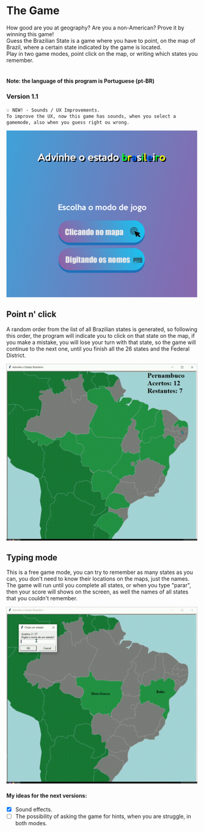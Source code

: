 # The Game
How good are you at geography? Are you a non-American? Prove it by winning this game!
<br>
Guess the Brazilian State is a game where you have to point, on the map of Brazil, where a certain state indicated by the game is located.<br>
Play in two game modes, point click on the map, or writing which states you remember.
<br><br>

#### Note: the language of this program is Portuguese (pt-BR)


### Version 1.1
```
💡 NEW! - Sounds / UX Improvements.
To improve the UX, now this game has sounds, when you select a gamemode, also when you guess right ou wrong.
```
<img src="https://raw.githubusercontent.com/micaelmz/micaelmz/main/images/guess-the-brazilian-state/main-screen.png"  width="500" />

## Point n' click

A random order from the list of all Brazilian states is generated, 
so following this order, the program will indicate you to click on 
that state on the map, if you make a mistake, you will lose your turn 
with that state, so the game will continue to the next one, until you 
finish all the 26 states and the Federal District.

<img src="https://raw.githubusercontent.com/micaelmz/micaelmz/main/images/guess-the-brazilian-state/guess-the-brazilian-state-sample.gif"  width="500" />


## Typing mode

This is a free game mode, you can try to remember as many states as you can, you don't need to know their locations on the maps, just the names. <br>
The game will run until you complete all states, or when you type "parar", then your score will shows on the screen, as well the names of all states that you couldn't remember.

<img src="https://raw.githubusercontent.com/micaelmz/micaelmz/main/images/guess-the-brazilian-state/type-sample.gif"  width="500"  alt="Type Mode"/>



#### My ideas for the next versions:
- [x] Sound effects.
- [ ] The possibility of asking the game for hints, when you are struggle, in both modes.

<br>
